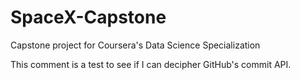 # SpaceX-Capstone
Capstone project for Coursera's Data Science Specialization

This comment is a test to see if I can decipher GitHub's commit API.
